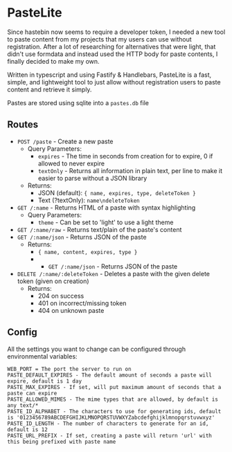# PasteLite

Since hastebin now seems to require a developer token, I needed a new tool to paste content from my projects that my users can use without registration.
After a lot of researching for alternatives that were light, that didn't use formdata and instead used the HTTP body for paste contents, I finally decided to make my own.

Written in typescript and using Fastify & Handlebars, PasteLite is a fast, simple, and lightweight tool to just allow without registration users to paste content and retrieve it simply.

Pastes are stored using sqlite into a `pastes.db` file

## Routes

* `POST /paste` - Create a new paste
  * Query Parameters:
    * `expires` - The time in seconds from creation for to expire, 0 if allowed to never expire
    * `textOnly` - Returns all information in plain text, per line to make it easier to parse without a JSON library
  * Returns:
    * JSON (default): `{ name, expires, type, deleteToken }`
    * Text (?textOnly): `name\ndeleteToken`
* `GET /:name` - Returns HTML of a paste with syntax highlighting
  * Query Parameters:
    * `theme` - Can be set to 'light' to use a light theme
* `GET /:name/raw` - Returns text/plain of the paste's content
* `GET /:name/json` - Returns JSON of the paste
  * Returns:
    * `{ name, content, expires, type }`
    * * `GET /:name/json` - Returns JSON of the paste
* `DELETE /:name/:deleteToken` - Deletes a paste with the given delete token (given on creation)
  * Returns:
    * 204 on success
    * 401 on incorrect/missing token
    * 404 on unknown paste

## Config

All the settings you want to change can be configured through environmental variables:

```
WEB_PORT = The port the server to run on
PASTE_DEFAULT_EXPIRES - The default amount of seconds a paste will expire, default is 1 day
PASTE_MAX_EXPIRES - If set, will put maximum amount of seconds that a paste can expire 
PASTE_ALLOWED_MIMES - The mime types that are allowed, by default is any text/*
PASTE_ID_ALPHABET - The characters to use for generating ids, default is '0123456789ABCDEFGHIJKLMNOPQRSTUVWXYZabcdefghijklmnopqrstuvwxyz'
PASTE_ID_LENGTH - The number of characters to generate for an id, default is 12
PASTE_URL_PREFIX - If set, creating a paste will return 'url' with this being prefixed with paste name
```
